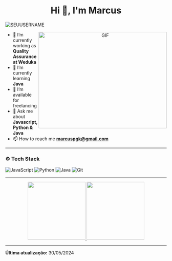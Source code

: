 <h1 align="center">Hi 👋, I'm Marcus</h1>

<p align="left"> <img src="https://komarev.com/ghpvc/?username=SEUUSERNAME&label=Profile%20views&color=0e75b6&style=flat" alt="SEUUSERNAME" /> </p>

<a target="_blank" align="center">
  <img align="right" top="500" height="300" width="400" alt="GIF" src="https://media.giphy.com/media/SWoSkN6DxTszqIKEqv/giphy.gif">
</a>

- 🔭 I’m currently working as **Quality Assurance at Weduka**
- 🌱 I’m currently learning **Java**
- 🤝 I’m available for freelancing
- 💬 Ask me about **Javascript, Python & Java**
- 📫 How to reach me **marcuspgk@gmail.com**

---

### ⚙️ Tech Stack
![JavaScript](https://img.shields.io/badge/-JavaScript-05122A?style=flat&logo=javascript)
![Python](https://img.shields.io/badge/-Python-05122A?style=flat&logo=python)
![Java](https://img.shields.io/badge/-Java-05122A?style=flat&logo=java)
![Git](https://img.shields.io/badge/-Git-05122A?style=flat&logo=git)

---

<p align="center">
  <a href="https://github.com/SEUUSERNAME">
    <img height="180em" src="https://github-readme-stats.vercel.app/api?username=SEUUSERNAME&show_icons=true&theme=dark&include_all_commits=true&count_private=true"/>
    <img height="180em" src="https://github-readme-stats.vercel.app/api/top-langs/?username=SEUUSERNAME&layout=compact&langs_count=7&theme=dark"/>
  </a>
</p>

---

**Última atualização:** 30/05/2024
